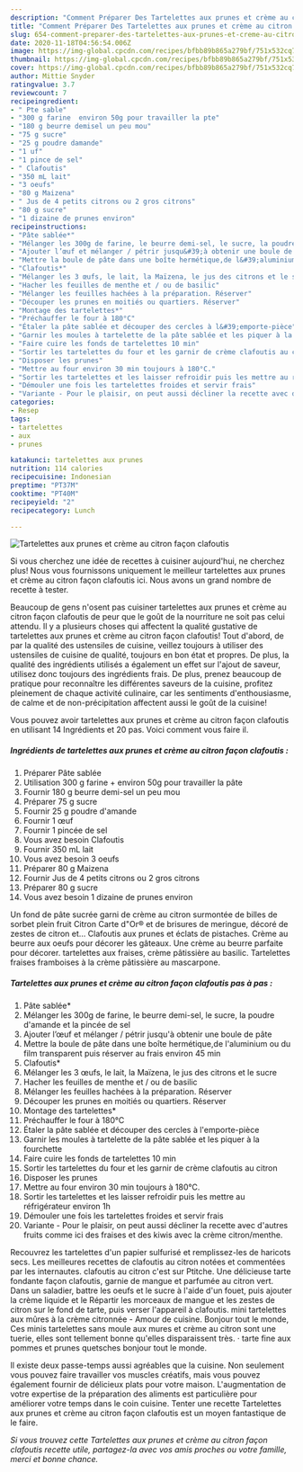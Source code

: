 ```yaml
---
description: "Comment Préparer Des Tartelettes aux prunes et crème au citron façon clafoutis"
title: "Comment Préparer Des Tartelettes aux prunes et crème au citron façon clafoutis"
slug: 654-comment-preparer-des-tartelettes-aux-prunes-et-creme-au-citron-facon-clafoutis
date: 2020-11-18T04:56:54.006Z
image: https://img-global.cpcdn.com/recipes/bfbb89b865a279bf/751x532cq70/tartelettes-aux-prunes-et-creme-au-citron-facon-clafoutis-photo-principale-de-la-recette.jpg
thumbnail: https://img-global.cpcdn.com/recipes/bfbb89b865a279bf/751x532cq70/tartelettes-aux-prunes-et-creme-au-citron-facon-clafoutis-photo-principale-de-la-recette.jpg
cover: https://img-global.cpcdn.com/recipes/bfbb89b865a279bf/751x532cq70/tartelettes-aux-prunes-et-creme-au-citron-facon-clafoutis-photo-principale-de-la-recette.jpg
author: Mittie Snyder
ratingvalue: 3.7
reviewcount: 7
recipeingredient:
- " Pte sable"
- "300 g farine  environ 50g pour travailler la pte"
- "180 g beurre demisel un peu mou"
- "75 g sucre"
- "25 g poudre damande"
- "1 uf"
- "1 pince de sel"
- " Clafoutis"
- "350 mL lait"
- "3 oeufs"
- "80 g Maizena"
- " Jus de 4 petits citrons ou 2 gros citrons"
- "80 g sucre"
- "1 dizaine de prunes environ"
recipeinstructions:
- "Pâte sablée*"
- "Mélanger les 300g de farine, le beurre demi-sel, le sucre, la poudre d&#39;amande et la pincée de sel"
- "Ajouter l’œuf et mélanger / pétrir jusqu&#39;à obtenir une boule de pâte"
- "Mettre la boule de pâte dans une boîte hermétique,de l&#39;aluminium ou du film transparent puis réserver au frais environ 45 min"
- "Clafoutis*"
- "Mélanger les 3 œufs, le lait, la Maïzena, le jus des citrons et le sucre"
- "Hacher les feuilles de menthe et / ou de basilic"
- "Mélanger les feuilles hachées à la préparation. Réserver"
- "Découper les prunes en moitiés ou quartiers. Réserver"
- "Montage des tartelettes*"
- "Préchauffer le four à 180°C"
- "Étaler la pâte sablée et découper des cercles à l&#39;emporte-pièce"
- "Garnir les moules à tartelette de la pâte sablée et les piquer à la fourchette"
- "Faire cuire les fonds de tartelettes 10 min"
- "Sortir les tartelettes du four et les garnir de crème clafoutis au citron"
- "Disposer les prunes"
- "Mettre au four environ 30 min toujours à 180°C."
- "Sortir les tartelettes et les laisser refroidir puis les mettre au réfrigérateur environ 1h"
- "Démouler une fois les tartelettes froides et servir frais"
- "Variante - Pour le plaisir, on peut aussi décliner la recette avec d&#39;autres fruits comme ici des fraises et des kiwis avec la crème citron/menthe."
categories:
- Resep
tags:
- tartelettes
- aux
- prunes

katakunci: tartelettes aux prunes 
nutrition: 114 calories
recipecuisine: Indonesian
preptime: "PT37M"
cooktime: "PT40M"
recipeyield: "2"
recipecategory: Lunch

---
```



![Tartelettes aux prunes et crème au citron façon clafoutis](https://img-global.cpcdn.com/recipes/bfbb89b865a279bf/751x532cq70/tartelettes-aux-prunes-et-creme-au-citron-facon-clafoutis-photo-principale-de-la-recette.jpg)

Si vous cherchez une idée de recettes à cuisiner aujourd'hui, ne cherchez plus! Nous vous fournissons uniquement le meilleur tartelettes aux prunes et crème au citron façon clafoutis ici. Nous avons un grand nombre de recette à tester.

Beaucoup de gens n'osent pas cuisiner tartelettes aux prunes et crème au citron façon clafoutis de peur que le goût de la nourriture ne soit pas celui attendu. Il y a plusieurs choses qui affectent la qualité gustative de tartelettes aux prunes et crème au citron façon clafoutis! Tout d'abord, de par la qualité des ustensiles de cuisine, veillez toujours à utiliser des ustensiles de cuisine de qualité, toujours en bon état et propres. De plus, la qualité des ingrédients utilisés a également un effet sur l'ajout de saveur, utilisez donc toujours des ingrédients frais. De plus, prenez beaucoup de pratique pour reconnaître les différentes saveurs de la cuisine, profitez pleinement de chaque activité culinaire, car les sentiments d'enthousiasme, de calme et de non-précipitation affectent aussi le goût de la cuisine!

<!--inarticleads1-->

Vous pouvez avoir tartelettes aux prunes et crème au citron façon clafoutis en utilisant 14 Ingrédients et 20 pas. Voici comment vous faire il.

##### Ingrédients de tartelettes aux prunes et crème au citron façon clafoutis :

1. Préparer  Pâte sablée
1. Utilisation 300 g farine + environ 50g pour travailler la pâte
1. Fournir 180 g beurre demi-sel un peu mou
1. Préparer 75 g sucre
1. Fournir 25 g poudre d&#39;amande
1. Fournir 1 œuf
1. Fournir 1 pincée de sel
1. Vous avez besoin  Clafoutis
1. Fournir 350 mL lait
1. Vous avez besoin 3 oeufs
1. Préparer 80 g Maizena
1. Fournir  Jus de 4 petits citrons ou 2 gros citrons
1. Préparer 80 g sucre
1. Vous avez besoin 1 dizaine de prunes environ


Un fond de pâte sucrée garni de crème au citron surmontée de billes de sorbet plein fruit Citron Carte d&#34;Or® et de brisures de meringue, décoré de zestes de citron et… Clafoutis aux prunes et éclats de pistaches. Crème au beurre aux oeufs pour décorer les gâteaux. Une crème au beurre parfaite pour décorer. tartelettes aux fraises, crème pâtissière au basilic. Tartelettes fraises framboises à la crème pâtissière au mascarpone. 

<!--inarticleads2-->

##### Tartelettes aux prunes et crème au citron façon clafoutis pas à pas :

1. Pâte sablée*
1. Mélanger les 300g de farine, le beurre demi-sel, le sucre, la poudre d&#39;amande et la pincée de sel
1. Ajouter l’œuf et mélanger / pétrir jusqu&#39;à obtenir une boule de pâte
1. Mettre la boule de pâte dans une boîte hermétique,de l&#39;aluminium ou du film transparent puis réserver au frais environ 45 min
1. Clafoutis*
1. Mélanger les 3 œufs, le lait, la Maïzena, le jus des citrons et le sucre
1. Hacher les feuilles de menthe et / ou de basilic
1. Mélanger les feuilles hachées à la préparation. Réserver
1. Découper les prunes en moitiés ou quartiers. Réserver
1. Montage des tartelettes*
1. Préchauffer le four à 180°C
1. Étaler la pâte sablée et découper des cercles à l&#39;emporte-pièce
1. Garnir les moules à tartelette de la pâte sablée et les piquer à la fourchette
1. Faire cuire les fonds de tartelettes 10 min
1. Sortir les tartelettes du four et les garnir de crème clafoutis au citron
1. Disposer les prunes
1. Mettre au four environ 30 min toujours à 180°C.
1. Sortir les tartelettes et les laisser refroidir puis les mettre au réfrigérateur environ 1h
1. Démouler une fois les tartelettes froides et servir frais
1. Variante - Pour le plaisir, on peut aussi décliner la recette avec d&#39;autres fruits comme ici des fraises et des kiwis avec la crème citron/menthe.


Recouvrez les tartelettes d&#39;un papier sulfurisé et remplissez-les de haricots secs. Les meilleures recettes de clafoutis au citron notées et commentées par les internautes. clafoutis au citron c&#39;est sur Ptitche. Une délicieuse tarte fondante façon clafoutis, garnie de mangue et parfumée au citron vert. Dans un saladier, battre les oeufs et le sucre à l&#39;aide d&#39;un fouet, puis ajouter la crème liquide et le Répartir les morceaux de mangue et les zestes de citron sur le fond de tarte, puis verser l&#39;appareil à clafoutis. mini tartelettes aux mûres à la crème citronnée - Amour de cuisine. Bonjour tout le monde, Ces minis tartelettes sans moule aux mures et crème au citron sont une tuerie, elles sont tellement bonne qu&#39;elles disparaissent très. · tarte fine aux pommes et prunes quetsches bonjour tout le monde. 

<!--inarticleads1-->

<p>
Il existe deux passe-temps aussi agréables que la cuisine. Non seulement vous pouvez faire travailler vos muscles créatifs, mais vous pouvez également fournir de délicieux plats pour votre maison. L'augmentation de votre expertise de la préparation des aliments est particulière pour améliorer votre temps dans le coin cuisine. Tenter une recette Tartelettes aux prunes et crème au citron façon clafoutis est un moyen fantastique de le faire.
</p>

<p>
<i>Si vous trouvez cette Tartelettes aux prunes et crème au citron façon clafoutis recette utile, partagez-la avec vos amis proches ou votre famille, merci et bonne chance.</i>
</p>
